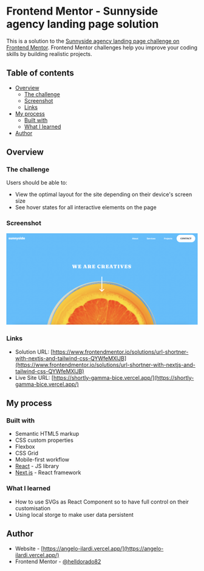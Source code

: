 # Frontend Mentor - Sunnyside agency landing page solution

This is a solution to the [Sunnyside agency landing page challenge on Frontend Mentor](https://www.frontendmentor.io/challenges/sunnyside-agency-landing-page-7yVs3B6ef). Frontend Mentor challenges help you improve your coding skills by building realistic projects.

## Table of contents

- [Overview](#overview)
  - [The challenge](#the-challenge)
  - [Screenshot](#screenshot)
  - [Links](#links)
- [My process](#my-process)
  - [Built with](#built-with)
  - [What I learned](#what-i-learned)
- [Author](#author)

## Overview

### The challenge

Users should be able to:

- View the optimal layout for the site depending on their device's screen size
- See hover states for all interactive elements on the page

### Screenshot

![](public/images/screenshot.png)


### Links

- Solution URL: [https://www.frontendmentor.io/solutions/url-shortner-with-nextjs-and-tailwind-css-QYWfeMXlJB](https://www.frontendmentor.io/solutions/url-shortner-with-nextjs-and-tailwind-css-QYWfeMXlJB)
- Live Site URL: [https://shortly-gamma-bice.vercel.app/](https://shortly-gamma-bice.vercel.app/)

## My process

### Built with

- Semantic HTML5 markup
- CSS custom properties
- Flexbox
- CSS Grid
- Mobile-first workflow
- [React](https://reactjs.org/) - JS library
- [Next.js](https://nextjs.org/) - React framework


### What I learned

- How to use SVGs as React Component so to have full control on their customisation
- Using local storge to make user data persistent

## Author

- Website - [https://angelo-ilardi.vercel.app/](https://angelo-ilardi.vercel.app/)
- Frontend Mentor - [@helldorado82](https://www.frontendmentor.io/profile/helldorado82)
